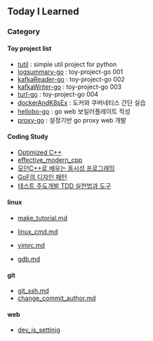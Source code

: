 ## Today I Learned

### Category

#### Toy project list
* [tutil](https://github.com/tuyy/tutil) : simple util project for python
* [logsummary-go](https://github.com/tuyy/logsummary-go) : toy-project-go 001
* [kafkaReader-go](https://github.com/tuyy/kafkaReader-go) : toy-project-go 002
* [kafkaWriter-go](https://github.com/tuyy/kafkaWriter-go) : toy-project-go 003
* [turl-go](https://github.com/tuyy/turl-go) : toy-project-go 004
* [dockerAndK8sEx](https://github.com/tuyy/dockerAndK8sEx) : 도커와 쿠버네티스 간단 실습
* [hellobo-go](https://github.com/tuyy/hellobo-go) : go web 보일러플레이트 작성
* [proxy-go](https://github.com/tuyy/proxy-go) : 설정기반 go proxy web 개발

#### Coding Study
* [Optimized C++](https://github.com/tuyy/optimazed_cpp)
* [effective_modern_cpp](https://github.com/tuyy/TIL/tree/master/BOOKS/effective_modern_cpp)
* [모던C++로 배우는 동시성 프로그래밍](https://github.com/tuyy/CodingStudy002)
* [GoF의 디자인 패턴](https://github.com/tuyy/TIL/issues/7)
* [테스트 주도개발 TDD 실천법과 도구](https://github.com/tuyy/TIL/issues/3)

#### linux
* [make_tutorial.md](https://github.com/tuyy/TIL/blob/master/linux/make_tutorial.md)
* [linux_cmd.md](https://github.com/tuyy/TIL/blob/master/linux/linux_cmd.md)
* [vimrc.md](https://github.com/tuyy/TIL/blob/master/linux/vimrc.md)

* [gdb.md](https://github.com/tuyy/TIL/blob/master/linux/gdb.md)

#### git
* [git_ssh.md](https://github.com/tuyy/TIL/blob/master/git/git_ssh.md)
* [change_commit_author.md](https://github.com/tuyy/TIL/blob/master/git/change_commit_author.md)

#### web
* [dev_js_settinig](https://github.com/tuyy/TIL/blob/master/web/FE/init_vanilla_js_with_jest.md)
